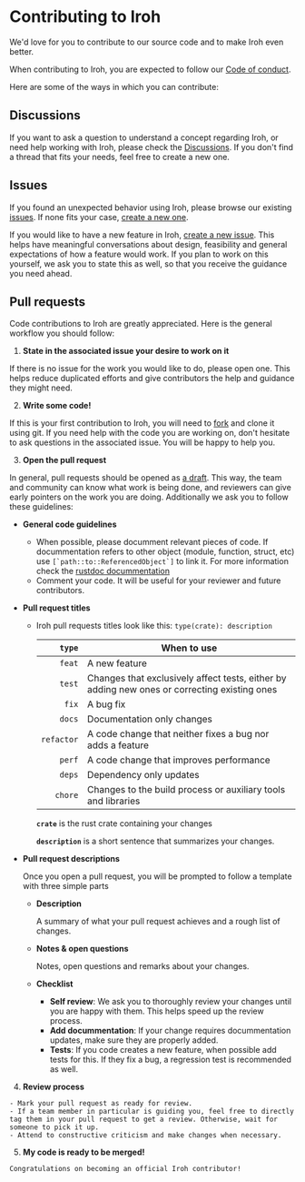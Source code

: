 # Contributing to Iroh

We'd love for you to contribute to our source code and to make Iroh even better.

When contributing to Iroh, you are expected to follow our [Code of conduct][coc].

Here are some of the ways in which you can contribute:

## Discussions

If you want to ask a question to understand a concept regarding Iroh, or need help working with Iroh, please check the [Discussions][discussions]. If you don't find a thread that fits your needs, feel free to create a new one. 

## Issues

If you found an unexpected behavior using Iroh, please browse our existing [issues][issues]. If none fits your case, [create a new one][newissue].

If you would like to have a new feature in Iroh, [create a new issue][newissue]. This helps have meaningful conversations about design, feasibility and general expectations of how a feature would work. If you plan to work on this yourself, we ask you to state this as well, so that you receive the guidance you need ahead.

## Pull requests

Code contributions to Iroh are greatly appreciated. Here is the general workflow you should follow:

1. **State in the associated issue your desire to work on it**

  If there is no issue for the work you would like to do, please open one. This helps reduce duplicated efforts and give contributors the help and guidance they might need.

2. **Write some code!**

  If this is your first contribution to Iroh, you will need to [fork][forkiroh] and clone it using git. If you need help with the code you are working on, don't hesitate to ask questions in the associated issue. You will be happy to help you.

3. **Open the pull request**

  In general, pull requests should be opened as [a draft][draftprs]. This way, the team and community can know what work is being done, and reviewers can give early pointers on the work you are doing. Additionally we ask you to follow these guidelines:

  - **General code guidelines**

    - When possible, please documment relevant pieces of code. If docummentation refers to other object (module, function, struct, etc) use ``[`path::to::ReferencedObject`]`` to link it. For more information check the [rustdoc docummentation][rustdoc]
    - Comment your code. It will be useful for your reviewer and future contributors.

  - **Pull request titles**

    - Iroh pull requests titles look like this: `type(crate): description`

      | **`type`** | **When to use** |
      |--:         |-- |
      | `feat`     | A new feature |
      | `test`     | Changes that exclusively affect tests, either by adding new ones or correcting existing ones |
      | `fix`      | A bug fix |
      | `docs`     | Documentation only changes |
      | `refactor` | A code change that neither fixes a bug nor adds a feature |
      | `perf`     | A code change that improves performance |
      | `deps`     | Dependency only updates |
      | `chore`    | Changes to the build process or auxiliary tools and libraries |

  
      **`crate`** is the rust crate containing your changes

      **`description`** is a short sentence that summarizes your changes.

  - **Pull request descriptions**

    Once you open a pull request, you will be prompted to follow a template with three simple parts

    - **Description**

      A summary of what your pull request achieves and a rough list of changes.

    - **Notes & open questions**

      Notes, open questions and remarks about your changes.

    - **Checklist**

      - **Self review**: We ask you to thoroughly review your changes until you are happy with them. This helps speed up the review process.
      - **Add docummentation**: If your change requires docummentation updates, make sure they are properly added.
      - **Tests**: If you code creates a new feature, when possible add tests for this. If they fix a bug, a regression test is recommended as well.

  4. **Review process**

    - Mark your pull request as ready for review.
    - If a team member in particular is guiding you, feel free to directly tag them in your pull request to get a review. Otherwise, wait for someone to pick it up.
    - Attend to constructive criticism and make changes when necessary.

  5. **My code is ready to be merged!**

    Congratulations on becoming an official Iroh contributor!

[coc]: https://github.com/n0-computer/iroh/blob/main/code_of_conduct.md
[discussions]: https://github.com/n0-computer/iroh/discussions
[issues]: https://github.com/n0-computer/iroh/issues?q=is%3Aissue+is%3Aopen+sort%3Aupdated-desc
[newissue]: https://github.com/n0-computer/iroh/issues/new
[forkiroh]: https://github.com/n0-computer/iroh/fork
[draftprs]: https://docs.github.com/en/pull-requests/collaborating-with-pull-requests/proposing-changes-to-your-work-with-pull-requests/about-pull-requests#draft-pull-requests
[rustdoc]: https://doc.rust-lang.org/rustdoc/how-to-write-documentation.html
